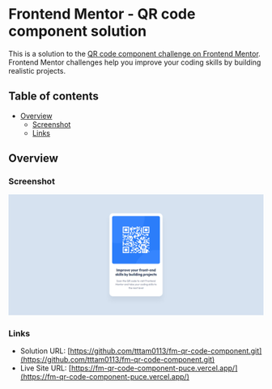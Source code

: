 # Frontend Mentor - QR code component solution

This is a solution to the [QR code component challenge on Frontend Mentor](https://www.frontendmentor.io/challenges/qr-code-component-iux_sIO_H). Frontend Mentor challenges help you improve your coding skills by building realistic projects. 

## Table of contents

- [Overview](#overview)
  - [Screenshot](#screenshot)
  - [Links](#links)

## Overview

### Screenshot

![](./screenshot.jpg)

### Links

- Solution URL: [https://github.com/tttam0113/fm-qr-code-component.git](https://github.com/tttam0113/fm-qr-code-component.git)
- Live Site URL: [https://fm-qr-code-component-puce.vercel.app/](https://fm-qr-code-component-puce.vercel.app/)